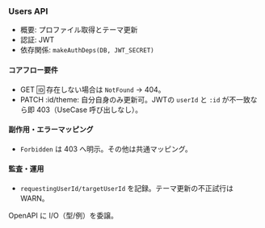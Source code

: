 ### Users API

- 概要: プロファイル取得とテーマ更新
- 認証: JWT
- 依存関係: `makeAuthDeps(DB, JWT_SECRET)`

#### コアフロー要件
- GET :id: 存在しない場合は `NotFound` → 404。
- PATCH :id/theme: 自分自身のみ更新可。JWTの `userId` と `:id` が不一致なら即 403（UseCase 呼び出しなし）。

#### 副作用・エラーマッピング
- `Forbidden` は 403 へ明示。その他は共通マッピング。

#### 監査・運用
- `requestingUserId/targetUserId` を記録。テーマ更新の不正試行は WARN。

OpenAPI に I/O（型/例）を委譲。


